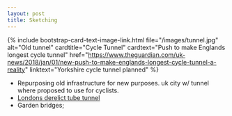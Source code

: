 ```yaml
---
layout: post
title: Sketching
---
```


{% include bootstrap-card-text-image-link.html file="/images/tunnel.jpg"  alt="Old tunnel" cardtitle="Cycle Tunnel" cardtext="Push to make Englands longest cycle tunnel" href="https://www.theguardian.com/uk-news/2018/jan/01/new-push-to-make-englands-longest-cycle-tunnel-a-reality" linktext="Yorkshire cycle tunnel planned" %}

* Repurposing old infrastructure for new purposes. uk city w/ tunnel where proposed to use for cyclists. []() 
* [Londons derelict tube tunnel](https://www.dezeen.com/2015/02/05/london-underline-gensler-derelict-tube-tunnels-pedestrian-cycle-network-self-sustaining/)
* Garden bridges; 


